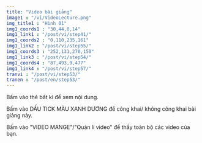 ```yaml
---
title: "Video bài giảng"
image1 : "/vi/VideoLecture.png"
img_title1 : "Hình 01"
img1_coords1 : "30,44,0,14"
img1_link1 : "/post/vi/step41/"
img1_coords2 : "0,110,235,161"
img1_link2 : "/post/vi/step55/"
img1_coords3 : "252,131,270,150"
img1_link3 : "/post/vi/step54/"
img1_coords4 : "87,493,9,477"
img1_link4 : "/post/vi/step57/"
tranvi : "/post/vi/step53/"
tranen : "/post/en/step53/"
---
```

Bấm vào thẻ bất kì để xem nội dung.

Bấm vào DẤU TICK MÀU XANH DƯƠNG để công khai/ không công khai bài giảng này.

Bấm vào "VIDEO MANGE"/"Quản lí video" để thấy toàn bộ các video của bạn.